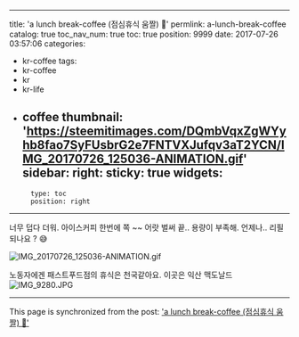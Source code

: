 
---
title: 'a lunch break-coffee (점심휴식 움짤) 🤣'
permlink: a-lunch-break-coffee
catalog: true
toc_nav_num: true
toc: true
position: 9999
date: 2017-07-26 03:57:06
categories:
- kr-coffee
tags:
- kr-coffee
- kr
- kr-life
- coffee
thumbnail: 'https://steemitimages.com/DQmbVqxZgWYyhb8fao7SyFUsbrG2e7FNTVXJufqv3aT2YCN/IMG_20170726_125036-ANIMATION.gif'
sidebar:
    right:
        sticky: true
widgets:
    -
        type: toc
        position: right
---


너무 덥다 더워.  아이스커피 한번에 쪽 ~~
어랏 벌써 끝.. 용량이 부족해. 언제나.. 리필되나요 ? 😅


![IMG_20170726_125036-ANIMATION.gif](https://steemitimages.com/DQmbVqxZgWYyhb8fao7SyFUsbrG2e7FNTVXJufqv3aT2YCN/IMG_20170726_125036-ANIMATION.gif)

노동자에겐 패스트푸드점의 휴식은 천국같아요. 
이곳은 익산 맥도날드 
![IMG_9280.JPG](https://steemitimages.com/DQmZuMRub1CjQfA6LtSddYMK5CpxGqWk6Wf5eZu7ea5iHsp/IMG_9280.JPG)

- - -

This page is synchronized from the post: ['a lunch break-coffee (점심휴식 움짤) 🤣'](https://steemit.com/@kingbit/a-lunch-break-coffee)
